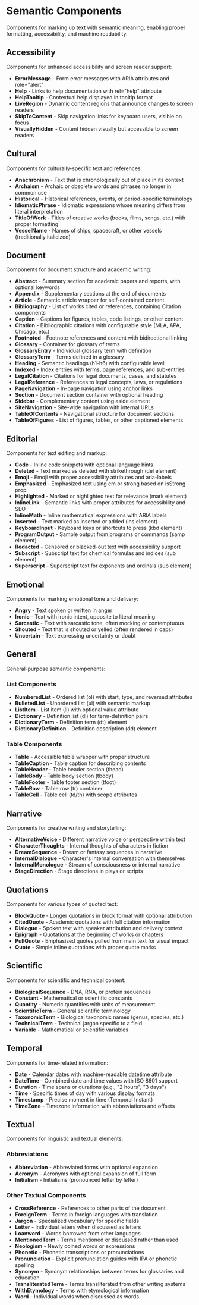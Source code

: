 # Semantic Components

Components for marking up text with semantic meaning, enabling proper formatting, accessibility, and machine readability.

## Accessibility

Components for enhanced accessibility and screen reader support:

- **ErrorMessage** - Form error messages with ARIA attributes and role="alert"
- **Help** - Links to help documentation with rel="help" attribute
- **HelpTooltip** - Contextual help displayed in tooltip format
- **LiveRegion** - Dynamic content regions that announce changes to screen readers
- **SkipToContent** - Skip navigation links for keyboard users, visible on focus
- **VisuallyHidden** - Content hidden visually but accessible to screen readers

## Cultural

Components for culturally-specific text and references:

- **Anachronism** - Text that is chronologically out of place in its context
- **Archaism** - Archaic or obsolete words and phrases no longer in common use
- **Historical** - Historical references, events, or period-specific terminology
- **IdiomaticPhrase** - Idiomatic expressions whose meaning differs from literal interpretation
- **TitleOfWork** - Titles of creative works (books, films, songs, etc.) with proper formatting
- **VesselName** - Names of ships, spacecraft, or other vessels (traditionally italicized)

## Document

Components for document structure and academic writing:

- **Abstract** - Summary section for academic papers and reports, with optional keywords
- **Appendix** - Supplementary sections at the end of documents
- **Article** - Semantic article wrapper for self-contained content
- **Bibliography** - List of works cited or references, containing Citation components
- **Caption** - Captions for figures, tables, code listings, or other content
- **Citation** - Bibliographic citations with configurable style (MLA, APA, Chicago, etc.)
- **Footnoted** - Footnote references and content with bidirectional linking
- **Glossary** - Container for glossary of terms
- **GlossaryEntry** - Individual glossary term with definition
- **GlossaryTerm** - Terms defined in a glossary
- **Heading** - Semantic headings (h1-h6) with configurable level
- **Indexed** - Index entries with terms, page references, and sub-entries
- **LegalCitation** - Citations for legal documents, cases, and statutes
- **LegalReference** - References to legal concepts, laws, or regulations
- **PageNavigation** - In-page navigation using anchor links
- **Section** - Document section container with optional heading
- **Sidebar** - Complementary content using aside element
- **SiteNavigation** - Site-wide navigation with internal URLs
- **TableOfContents** - Navigational structure for document sections
- **TableOfFigures** - List of figures, tables, or other captioned elements

## Editorial

Components for text editing and markup:

- **Code** - Inline code snippets with optional language hints
- **Deleted** - Text marked as deleted with strikethrough (del element)
- **Emoji** - Emoji with proper accessibility attributes and aria-labels
- **Emphasized** - Emphasized text using em or strong based on isStrong prop
- **Highlighted** - Marked or highlighted text for relevance (mark element)
- **InlineLink** - Semantic links with proper attributes for accessibility and SEO
- **InlineMath** - Inline mathematical expressions with ARIA labels
- **Inserted** - Text marked as inserted or added (ins element)
- **KeyboardInput** - Keyboard keys or shortcuts to press (kbd element)
- **ProgramOutput** - Sample output from programs or commands (samp element)
- **Redacted** - Censored or blacked-out text with accessibility support
- **Subscript** - Subscript text for chemical formulas and indices (sub element)
- **Superscript** - Superscript text for exponents and ordinals (sup element)

## Emotional

Components for marking emotional tone and delivery:

- **Angry** - Text spoken or written in anger
- **Ironic** - Text with ironic intent, opposite to literal meaning
- **Sarcastic** - Text with sarcastic tone, often mocking or contemptuous
- **Shouted** - Text that is shouted or yelled (often rendered in caps)
- **Uncertain** - Text expressing uncertainty or doubt

## General

General-purpose semantic components:

### List Components
- **NumberedList** - Ordered list (ol) with start, type, and reversed attributes
- **BulletedList** - Unordered list (ul) with semantic markup
- **ListItem** - List item (li) with optional value attribute
- **Dictionary** - Definition list (dl) for term-definition pairs
- **DictionaryTerm** - Definition term (dt) element
- **DictionaryDefinition** - Definition description (dd) element

### Table Components
- **Table** - Accessible table wrapper with proper structure
- **TableCaption** - Table caption for describing contents
- **TableHeader** - Table header section (thead)
- **TableBody** - Table body section (tbody)
- **TableFooter** - Table footer section (tfoot)
- **TableRow** - Table row (tr) container
- **TableCell** - Table cell (td/th) with scope attributes

## Narrative

Components for creative writing and storytelling:

- **AlternativeVoice** - Different narrative voice or perspective within text
- **CharacterThoughts** - Internal thoughts of characters in fiction
- **DreamSequence** - Dream or fantasy sequences in narrative
- **InternalDialogue** - Character's internal conversation with themselves
- **InternalMonologue** - Stream of consciousness or internal narrative
- **StageDirection** - Stage directions in plays or scripts

## Quotations

Components for various types of quoted text:

- **BlockQuote** - Longer quotations in block format with optional attribution
- **CitedQuote** - Academic quotations with full citation information
- **Dialogue** - Spoken text with speaker attribution and delivery context
- **Epigraph** - Quotations at the beginning of works or chapters
- **PullQuote** - Emphasized quotes pulled from main text for visual impact
- **Quote** - Simple inline quotations with proper quote marks

## Scientific

Components for scientific and technical content:

- **BiologicalSequence** - DNA, RNA, or protein sequences
- **Constant** - Mathematical or scientific constants
- **Quantity** - Numeric quantities with units of measurement
- **ScientificTerm** - General scientific terminology
- **TaxonomicTerm** - Biological taxonomic names (genus, species, etc.)
- **TechnicalTerm** - Technical jargon specific to a field
- **Variable** - Mathematical or scientific variables

## Temporal

Components for time-related information:

- **Date** - Calendar dates with machine-readable datetime attribute
- **DateTime** - Combined date and time values with ISO 8601 support
- **Duration** - Time spans or durations (e.g., "2 hours", "3 days")
- **Time** - Specific times of day with various display formats
- **Timestamp** - Precise moment in time (Temporal Instant)
- **TimeZone** - Timezone information with abbreviations and offsets

## Textual

Components for linguistic and textual elements:

### Abbreviations
- **Abbreviation** - Abbreviated forms with optional expansion
- **Acronym** - Acronyms with optional expansion of full form
- **Initialism** - Initialisms (pronounced letter by letter)

### Other Textual Components
- **CrossReference** - References to other parts of the document
- **ForeignTerm** - Terms in foreign languages with translation
- **Jargon** - Specialized vocabulary for specific fields
- **Letter** - Individual letters when discussed as letters
- **Loanword** - Words borrowed from other languages
- **MentionedTerm** - Terms mentioned or discussed rather than used
- **Neologism** - Newly coined words or expressions
- **Phonetic** - Phonetic transcriptions or pronunciations
- **Pronunciation** - Explicit pronunciation guides with IPA or phonetic spelling
- **Synonym** - Synonym relationships between terms for glossaries and education
- **TransliteratedTerm** - Terms transliterated from other writing systems
- **WithEtymology** - Terms with etymological information
- **Word** - Individual words when discussed as words